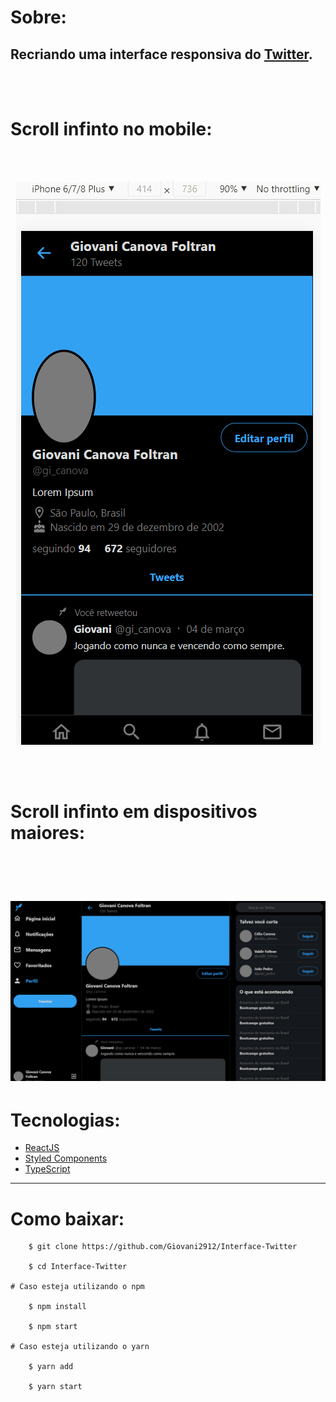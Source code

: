 
# Sobre:
Recriando uma interface responsiva do [Twitter](https://twitter.com/).
---
<br />
<br />
<h1>Scroll infinto no mobile:</h1>
<br />
<br />

<p align="center">
    <img src="gifs/fullscreenmobilegif.gif">
</p>

<br />
<br />
<h1>Scroll infinto em dispositivos maiores:</h1>
<br />
<br />

<h1>
    <img src="gifs/fullscreengif.gif">
</h1>

# Tecnologias:
- [ReactJS](https://pt-br.reactjs.org/)
- [Styled Components](https://styled-components.com/)
- [TypeScript](https://www.typescriptlang.org/)

---

# Como baixar:

```
    $ git clone https://github.com/Giovani2912/Interface-Twitter

    $ cd Interface-Twitter

# Caso esteja utilizando o npm

    $ npm install

    $ npm start

# Caso esteja utilizando o yarn

    $ yarn add

    $ yarn start

```
